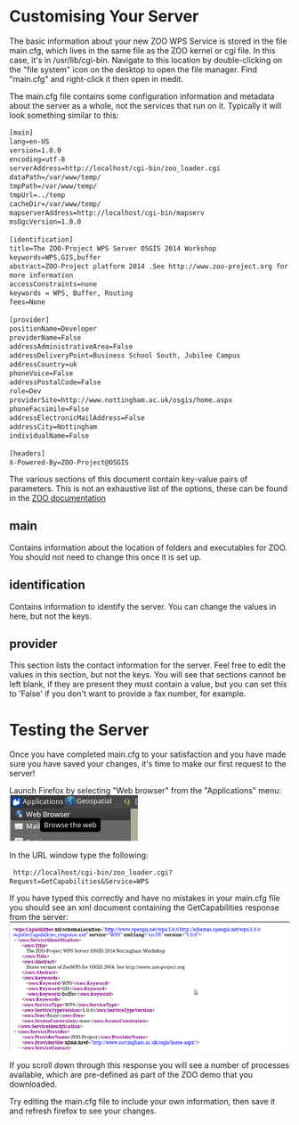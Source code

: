 # Customising Your Server

The basic information about your new ZOO WPS Service is stored in the file main.cfg, which lives in the same file as the ZOO kernel or cgi file. In this case, it's in /usr/lib/cgi-bin. Navigate to this location by double-clicking on the "file system" icon on the desktop to open the file manager. Find "main.cfg" and right-click it then open in medit.

The main.cfg file contains some configuration information and metadata about the server as a whole, not the services that run on it. Typically it will look something similar to this:

    [main]
    lang=en-US
    version=1.0.0
    encoding=utf-8
    serverAddress=http://localhost/cgi-bin/zoo_loader.cgi
    dataPath=/var/www/temp/
    tmpPath=/var/www/temp/
    tmpUrl=../temp
    cacheDir=/var/www/temp/
    mapserverAddress=http://localhost/cgi-bin/mapserv
    msOgcVersion=1.0.0

    [identification]
    title=The ZOO-Project WPS Server OSGIS 2014 Workshop
    keywords=WPS,GIS,buffer
    abstract=ZOO-Project platform 2014 .See http://www.zoo-project.org for more information
    accessConstraints=none
    keywords = WPS, Buffer, Routing
    fees=None

    [provider]
    positionName=Developer
    providerName=False
    addressAdministrativeArea=False
    addressDeliveryPoint=Business School South, Jubilee Campus
    addressCountry=uk
    phoneVoice=False
    addressPostalCode=False
    role=Dev
    providerSite=http://www.nottingham.ac.uk/osgis/home.aspx
    phoneFacsimile=False
    addressElectronicMailAddress=False
    addressCity=Nottingham
    individualName=False

    [headers]
    X-Powered-By=ZOO-Project@OSGIS

The various sections of this document contain key-value pairs of parameters. This is not an exhaustive list of the options, these can be found in the [ZOO documentation](http://www.zoo-project.org/docs/workshop/2013/using_zoo_from_osgeolivevm.html#testing-the-zoo-installation-with-getcapabilities)

## main

Contains information about the location of folders and executables for ZOO. You should not need to change this once it is set up.

## identification

Contains information to identify the server. You can change the values in here, but not the keys.

## provider

This section lists the contact information for the server. Feel free to edit the values in this section, but not the keys. You will see that sections cannot be left blank, if they are present they must contain a value, but you can set this to 'False' if you don't want to provide a fax number, for example.

# Testing the Server

Once you have completed main.cfg to your satisfaction and you have made sure you have saved your changes, it's time to make our first request to the server!

Launch Firefox by selecting "Web browser" from the "Applications" menu:
![Open Browser](../images/open_browser.png)

In the URL window type the following:

     http://localhost/cgi-bin/zoo_loader.cgi?Request=GetCapabilities&Service=WPS

If you have typed this correctly and have no mistakes in your main.cfg file you should see an xml document containing the GetCapabilities response from the server:
![GetCapabilities](../images/getcapabilities.png)

If you scroll down through this response you will see a number of processes available, which are pre-defined as part of the ZOO demo that you downloaded.

Try editing the main.cfg file to include your own information, then save it and refresh firefox to see your changes.